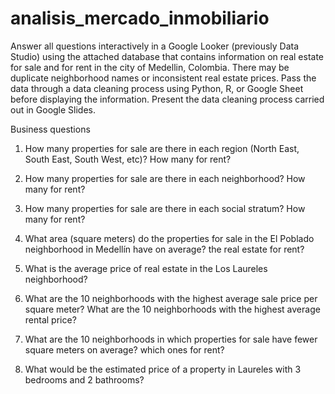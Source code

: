# analisis_mercado_inmobiliario
Answer all questions interactively in a Google Looker (previously Data Studio) using the
attached database that contains information on real estate for sale and for rent in the
city of Medellin, Colombia.
There may be duplicate neighborhood names or inconsistent real estate prices. Pass
the data through a data cleaning process using Python, R, or Google Sheet before
displaying the information. Present the data cleaning process carried out in Google
Slides.

Business questions

1. How many properties for sale are there in each region (North East, South East,
South West, etc)? How many for rent?

2. How many properties for sale are there in each neighborhood? How many for rent?

3. How many properties for sale are there in each social stratum? How many for rent?

4. What area (square meters) do the properties for sale in the El Poblado
neighborhood in Medellín have on average? the real estate for rent?

5. What is the average price of real estate in the Los Laureles neighborhood?

6. What are the 10 neighborhoods with the highest average sale price per square
meter? What are the 10 neighborhoods with the highest average rental price?

7. What are the 10 neighborhoods in which properties for sale have fewer square
meters on average? which ones for rent?

8. What would be the estimated price of a property in Laureles with 3 bedrooms and 2
bathrooms?
